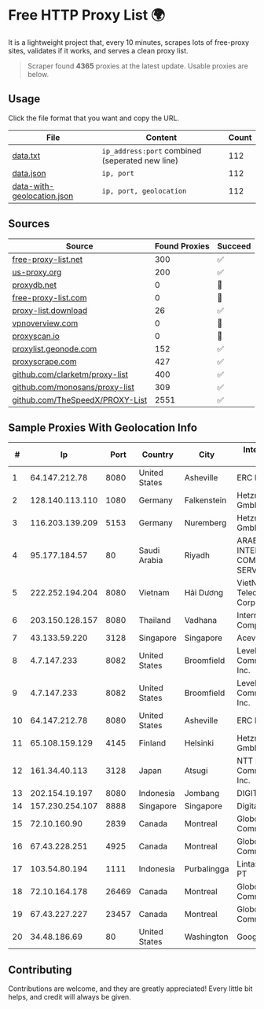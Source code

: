 
# Free HTTP Proxy List 🌍

It is a lightweight project that, every 10 minutes, scrapes lots of free-proxy sites, validates if it works, and serves a clean proxy list.


> Scraper found **4365** proxies at the latest update. Usable proxies are below.

## Usage

Click the file format that you want and copy the URL.


|File|Content|Count|
|----|-------|-----|
|[data.txt](https://raw.githubusercontent.com/themiralay/Proxy-List-World/master/data.txt)|`ip_address:port` combined (seperated new line)|112|
|[data.json](https://raw.githubusercontent.com/themiralay/Proxy-List-World/master/data.json)|`ip, port`|112|
|[data-with-geolocation.json](https://raw.githubusercontent.com/themiralay/Proxy-List-World/master/data-with-geolocation.json)|`ip, port, geolocation`|112|

## Sources

|Source|Found Proxies|Succeed|
|------|-------------|-------|
|[free-proxy-list.net](https://free-proxy-list.net)|300|✅|
|[us-proxy.org](https://www.us-proxy.org)|200|✅|
|[proxydb.net](http://proxydb.net)|0|🚫|
|[free-proxy-list.com](https://free-proxy-list.com/?page=&port=&type%5B%5D=http&type%5B%5D=https&up_time=0&search=Search)|0|🚫|
|[proxy-list.download](https://www.proxy-list.download/HTTP)|26|✅|
|[vpnoverview.com](https://vpnoverview.com/privacy/anonymous-browsing/free-proxy-servers)|0|🚫|
|[proxyscan.io](https://www.proxyscan.io)|0|🚫|
|[proxylist.geonode.com](https://proxylist.geonode.com/api/proxy-list?limit=300&page=1&sort_by=lastChecked&sort_type=desc&protocols=http,https)|152|✅|
|[proxyscrape.com](https://api.proxyscrape.com/v2/?request=displayproxies&protocol=http&timeout=10000&country=all&ssl=all&anonymity=all)|427|✅|
|[github.com/clarketm/proxy-list](https://raw.githubusercontent.com/clarketm/proxy-list/master/proxy-list-raw.txt)|400|✅|
|[github.com/monosans/proxy-list](https://raw.githubusercontent.com/monosans/proxy-list/main/proxies/http.txt)|309|✅|
|[github.com/TheSpeedX/PROXY-List](https://raw.githubusercontent.com/TheSpeedX/PROXY-List/master/http.txt)|2551|✅|


## Sample Proxies With Geolocation Info

|#|Ip|Port|Country|City|Internet Service Provider|
|-|--|----|-------|----|-------------------------|
|1|64.147.212.78|8080|United States|Asheville|ERC Broadband|
|2|128.140.113.110|1080|Germany|Falkenstein|Hetzner Online GmbH|
|3|116.203.139.209|5153|Germany|Nuremberg|Hetzner Online GmbH|
|4|95.177.184.57|80|Saudi Arabia|Riyadh|ARABIAN INTERNET & COMMUNICATIONS SERVICES CO.LTD|
|5|222.252.194.204|8080|Vietnam|Hải Dương|VietNam Post and Telecom Corporation|
|6|203.150.128.157|8080|Thailand|Vadhana|Internet Thailand Company Ltd|
|7|43.133.59.220|3128|Singapore|Singapore|Aceville Pte.ltd|
|8|4.7.147.233|8082|United States|Broomfield|Level 3 Communications, Inc.|
|9|4.7.147.233|8082|United States|Broomfield|Level 3 Communications, Inc.|
|10|64.147.212.78|8080|United States|Asheville|ERC Broadband|
|11|65.108.159.129|4145|Finland|Helsinki|Hetzner Online GmbH|
|12|161.34.40.113|3128|Japan|Atsugi|NTT PC Communications, Inc.|
|13|202.154.19.197|8080|Indonesia|Jombang|DIGITNET|
|14|157.230.254.107|8888|Singapore|Singapore|DigitalOcean, LLC|
|15|72.10.160.90|2839|Canada|Montreal|GloboTech Communications|
|16|67.43.228.251|4925|Canada|Montreal|GloboTech Communications|
|17|103.54.80.194|1111|Indonesia|Purbalingga|Lintas Data Prima, PT|
|18|72.10.164.178|26469|Canada|Montreal|GloboTech Communications|
|19|67.43.227.227|23457|Canada|Montreal|GloboTech Communications|
|20|34.48.186.69|80|United States|Washington|Google LLC|



## Contributing

Contributions are welcome, and they are greatly appreciated! Every
little bit helps, and credit will always be given.


